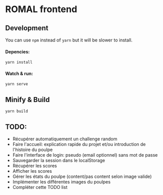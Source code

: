 # ROMAL frontend

## Development
You can use `npm` instead of `yarn` but it will be slower to install. 

#### Depencies:
    yarn install

#### Watch & run:
    yarn serve

## Minify & Build
    yarn build

## TODO:

 - Récupérer automatiquement un challenge random
 - Faire l'accueil: explication rapide du projet et/ou introduction de l'histoire du poulpe
 - Faire l'interface de login: pseudo (email optionnel) sans mot de passe
 - Sauvegarder la session dans le localStorage
 - Récupérer les scores
 - Afficher les scores
 - Gérer les états du poulpe (content/pas content selon image valide)
 - Implémenter les différentes images du poulpes
 - Compléter cette TODO list
